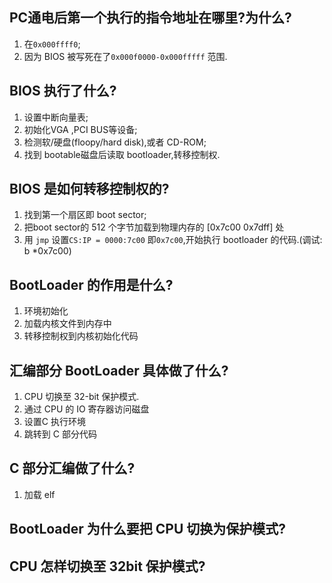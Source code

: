 ## PC通电后第一个执行的指令地址在哪里?为什么?

1. 在`0x000ffff0`;
2. 因为 BIOS 被写死在了`0x000f0000-0x000fffff` 范围.

## BIOS 执行了什么?

1. 设置中断向量表;
2. 初始化VGA ,PCI BUS等设备;
3. 检测软/硬盘(floopy/hard disk),或者 CD-ROM;
4. 找到 bootable磁盘后读取 bootloader,转移控制权.

## BIOS 是如何转移控制权的?

1. 找到第一个扇区即 boot sector;
2. 把boot sector的 512 个字节加载到物理内存的 [0x7c00 0x7dff] 处
3. 用 `jmp` 设置`CS:IP = 0000:7c00` 即`0x7c00`,开始执行 bootloader 的代码.(调试: b *0x7c00)

## BootLoader 的作用是什么?

1. 环境初始化
2. 加载内核文件到内存中
3. 转移控制权到内核初始化代码

## 汇编部分 BootLoader 具体做了什么?
1. CPU 切换至 32-bit 保护模式.
2. 通过 CPU 的 IO 寄存器访问磁盘
3. 设置C 执行环境
4. 跳转到 C 部分代码

## C 部分汇编做了什么?

1. 加载 elf 



## BootLoader 为什么要把 CPU 切换为保护模式?

## CPU 怎样切换至 32bit 保护模式?